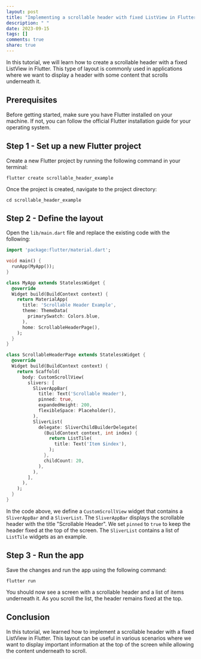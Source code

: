 ```yaml
---
layout: post
title: "Implementing a scrollable header with fixed ListView in Flutter."
description: " "
date: 2023-09-15
tags: []
comments: true
share: true
---
```


In this tutorial, we will learn how to create a scrollable header with a fixed ListView in Flutter. This type of layout is commonly used in applications where we want to display a header with some content that scrolls underneath it.

## Prerequisites

Before getting started, make sure you have Flutter installed on your machine. If not, you can follow the official Flutter installation guide for your operating system.

## Step 1 - Set up a new Flutter project

Create a new Flutter project by running the following command in your terminal:

```shell
flutter create scrollable_header_example
```

Once the project is created, navigate to the project directory:

```shell
cd scrollable_header_example
```

## Step 2 - Define the layout

Open the `lib/main.dart` file and replace the existing code with the following:

```dart
import 'package:flutter/material.dart';

void main() {
  runApp(MyApp());
}

class MyApp extends StatelessWidget {
  @override
  Widget build(BuildContext context) {
    return MaterialApp(
      title: 'Scrollable Header Example',
      theme: ThemeData(
        primarySwatch: Colors.blue,
      ),
      home: ScrollableHeaderPage(),
    );
  }
}

class ScrollableHeaderPage extends StatelessWidget {
  @override
  Widget build(BuildContext context) {
    return Scaffold(
      body: CustomScrollView(
        slivers: [
          SliverAppBar(
            title: Text('Scrollable Header'),
            pinned: true,
            expandedHeight: 200,
            flexibleSpace: Placeholder(),
          ),
          SliverList(
            delegate: SliverChildBuilderDelegate(
              (BuildContext context, int index) {
                return ListTile(
                  title: Text('Item $index'),
                );
              },
              childCount: 20,
            ),
          ),
        ],
      ),
    );
  }
}
```

In the code above, we define a `CustomScrollView` widget that contains a `SliverAppBar` and a `SliverList`. The `SliverAppBar` displays the scrollable header with the title "Scrollable Header". We set `pinned` to `true` to keep the header fixed at the top of the screen. The `SliverList` contains a list of `ListTile` widgets as an example.

## Step 3 - Run the app

Save the changes and run the app using the following command:

```shell
flutter run
```

You should now see a screen with a scrollable header and a list of items underneath it. As you scroll the list, the header remains fixed at the top.

## Conclusion

In this tutorial, we learned how to implement a scrollable header with a fixed ListView in Flutter. This layout can be useful in various scenarios where we want to display important information at the top of the screen while allowing the content underneath to scroll.